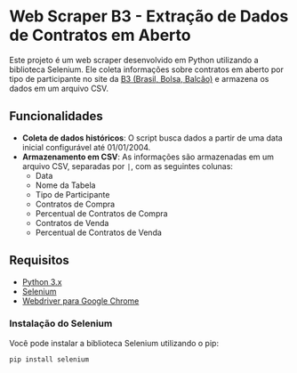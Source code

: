 # Web Scraper B3 - Extração de Dados de Contratos em Aberto

Este projeto é um web scraper desenvolvido em Python utilizando a biblioteca Selenium. Ele coleta informações sobre contratos em aberto por tipo de participante no site da [B3 (Brasil, Bolsa, Balcão)](https://www.b3.com.br/) e armazena os dados em um arquivo CSV.

## Funcionalidades

- **Coleta de dados históricos**: O script busca dados a partir de uma data inicial configurável até 01/01/2004.
- **Armazenamento em CSV**: As informações são armazenadas em um arquivo CSV, separadas por `|`, com as seguintes colunas:
  - Data
  - Nome da Tabela
  - Tipo de Participante
  - Contratos de Compra
  - Percentual de Contratos de Compra
  - Contratos de Venda
  - Percentual de Contratos de Venda

## Requisitos

- [Python 3.x](https://www.python.org/downloads/)
- [Selenium](https://pypi.org/project/selenium/)
- [Webdriver para Google Chrome](https://sites.google.com/a/chromium.org/chromedriver/)

### Instalação do Selenium

Você pode instalar a biblioteca Selenium utilizando o pip:

```bash
pip install selenium

